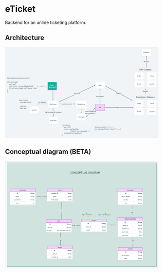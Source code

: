 # eTicket
Backend for an online ticketing platform.

## Architecture
![architecture_img](https://github.com/Seras3/eTicket/blob/main/docs/images/architecture.png)

## Conceptual diagram (BETA)
![conceptual_diagram_img](https://github.com/Seras3/eTicket/blob/main/docs/images/conceptual_diagram.png)
